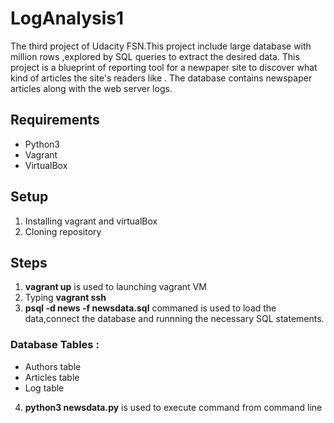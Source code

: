 # LogAnalysis1

The third project  of Udacity FSN.This project include large database with million rows ,explored by SQL queries to extract  the desired data.
This project is a blueprint of reporting tool for a newpaper site to discover what kind of articles the site's readers like .
The database contains newspaper articles along with the web server logs.

## Requirements 
- Python3
- Vagrant
- VirtualBox

## Setup
1. Installing  vagrant and virtualBox 
2. Cloning  repository

## Steps 

1. **vagrant up** is used to launching vagrant VM
2. Typing **vagrant ssh** 
3. **psql -d news -f newsdata.sql** commaned is used to load the data,connect the database and runnning the necessary SQL statements.

### Database Tables :
- Authors table
- Articles table
- Log table

4. **python3 newsdata.py**  is used to execute command from command line 	
